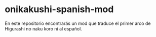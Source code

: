 # onikakushi-spanish-mod
En este repositorio encontrarás un mod que traduce el primer arco de Higurashi no naku koro ni al español.
